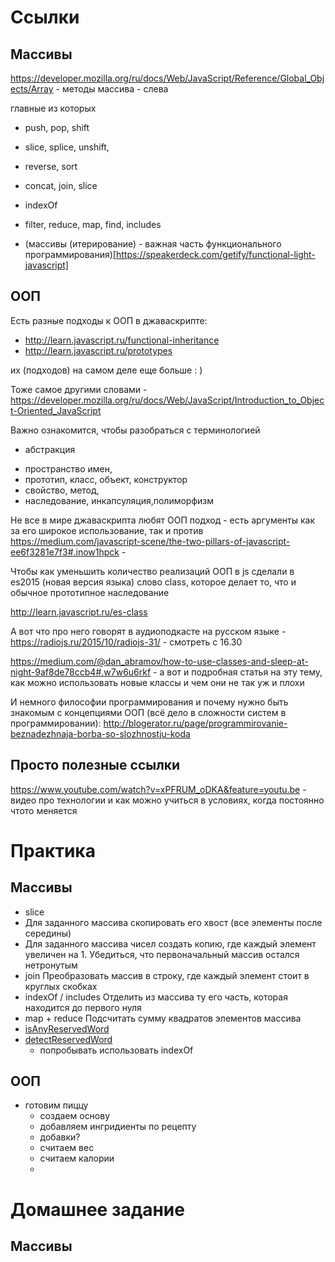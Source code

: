 # Ссылки
## Массивы

https://developer.mozilla.org/ru/docs/Web/JavaScript/Reference/Global_Objects/Array - методы массива - слева

главные из которых
* push, pop, shift
* slice, splice, unshift,
* reverse, sort
* concat, join, slice
* indexOf
* filter, reduce, map, find, includes

* (массивы (итерирование) - важная часть функционального программирования)[https://speakerdeck.com/getify/functional-light-javascript]

## ООП
Есть разные подходы к ООП в джаваскрипте: 
* http://learn.javascript.ru/functional-inheritance
* http://learn.javascript.ru/prototypes

их (подходов) на самом деле еще больше : )

Тоже самое другими словами - https://developer.mozilla.org/ru/docs/Web/JavaScript/Introduction_to_Object-Oriented_JavaScript

Важно ознакомится, чтобы разобраться с терминологией 
- абстракция 
* пространство имен, 
* прототип, класс, объект, конструктор
* свойство, метод, 
* наследование, инкапсуляция,полиморфизм

Не все в мире джаваскрипта любят ООП подход - есть аргументы как за его широкое использование, так и против
https://medium.com/javascript-scene/the-two-pillars-of-javascript-ee6f3281e7f3#.inow1hpck - 

Чтобы как уменьшить количество реализаций ООП в js сделали в es2015 (новая версия языка) слово class, которое делает то, что и обычное прототипное наследование

http://learn.javascript.ru/es-class

А вот что про него говорят в аудиоподкасте на русском языке - https://radiojs.ru/2015/10/radiojs-31/ - смотреть с 16.30

https://medium.com/@dan_abramov/how-to-use-classes-and-sleep-at-night-9af8de78ccb4#.w7w6u6rkf - а вот и подробная статья на эту тему, как можно использовать новые классы и чем они не так уж и плохи

И немного философии программирования и почему нужно быть знакомым с концепциями ООП (всё дело в сложности систем в программировании):
http://blogerator.ru/page/programmirovanie-beznadezhnaja-borba-so-slozhnostju-koda

## Просто полезные ссылки
https://www.youtube.com/watch?v=xPFRUM_oDKA&feature=youtu.be - видео про технологии и как можно учиться в условиях, когда постоянно чтото меняется

# Практика
## Массивы
* slice
* Для заданного массива скопировать его хвост (все элементы после середины)
* Для заданного массива чисел создать копию, где каждый элемент увеличен на 1. Убедиться, что первоначальный массив остался нетронутым
* join	Преобразовать массив в строку, где каждый элемент стоит в круглых скобках
* indexOf / includes	Отделить из массива ту его часть, которая находится до первого нуля
* map + reduce Подсчитать сумму квадратов элементов массива
* [isAnyReservedWord](https://jsfiddle.net/dzianis_sheka/kq5ndhq6/)
* [detectReservedWord](https://jsfiddle.net/dzianis_sheka/n4j95to4/)
  * попробывать использовать indexOf

## ООП
* готовим пиццу
  * создаем основу
  * добавляем ингридиенты по рецепту
  * добавки?
  * считаем вес
  * считаем калории
  * 
  
# Домашнее задание
## Массивы

